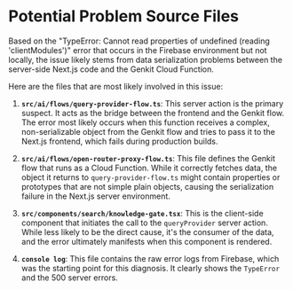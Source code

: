 # Potential Problem Source Files

Based on the "TypeError: Cannot read properties of undefined (reading 'clientModules')" error that occurs in the Firebase environment but not locally, the issue likely stems from data serialization problems between the server-side Next.js code and the Genkit Cloud Function.

Here are the files that are most likely involved in this issue:

1.  **`src/ai/flows/query-provider-flow.ts`**: This server action is the primary suspect. It acts as the bridge between the frontend and the Genkit flow. The error most likely occurs when this function receives a complex, non-serializable object from the Genkit flow and tries to pass it to the Next.js frontend, which fails during production builds.

2.  **`src/ai/flows/open-router-proxy-flow.ts`**: This file defines the Genkit flow that runs as a Cloud Function. While it correctly fetches data, the object it returns to `query-provider-flow.ts` might contain properties or prototypes that are not simple plain objects, causing the serialization failure in the Next.js server environment.

3.  **`src/components/search/knowledge-gate.tsx`**: This is the client-side component that initiates the call to the `queryProvider` server action. While less likely to be the direct cause, it's the consumer of the data, and the error ultimately manifests when this component is rendered.

4.  **`console log`**: This file contains the raw error logs from Firebase, which was the starting point for this diagnosis. It clearly shows the `TypeError` and the 500 server errors.
